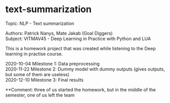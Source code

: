 # text-summarization

Topic: NLP - Text summarization

Authors: Patrick Nanys, Mate Jakab (Goal Diggers)  <br />
Subject: VITMAV45 - Deep Learning in Practice with Python and LUA

This is a homework project that was created while listening to the Deep learning in practise course.


2020-10-04 Milestone 1: Data preprocessing <br />
2020-11-22 Milestone 2: Dummy model with dummy outputs (gives outputs, but some of them are useless) <br />
2020-12-10 Milestone 3: Final results <br />

**Comment: three of us started the homework, but in the middle of the semester, one of us left the team

